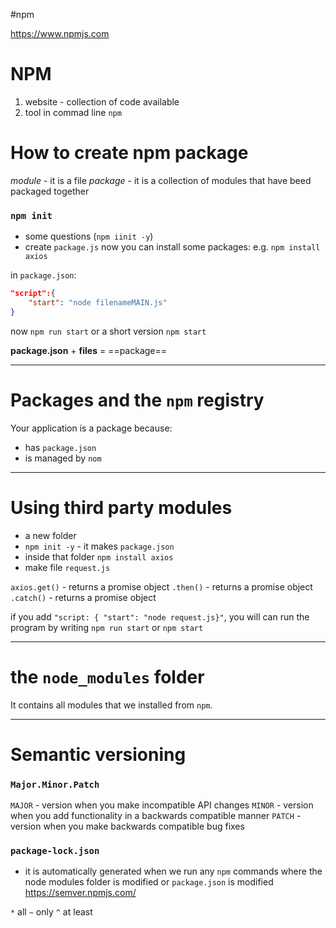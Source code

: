 #npm 

https://www.npmjs.com

# NPM
1. website - collection of code available 
2. tool in commad line `npm`


# How to create npm package

*module* - it is a file
*package* - it is a collection of modules that have beed packaged together

### `npm init` 
- some questions  (`npm iinit -y`)
- create `package.js`
now you can install some packages:
e.g. `npm install axios`

in `package.json`:
```json
"script":{
	"start": "node filenameMAIN.js"
}
```
now `npm run start` or a short version `npm start`

**package.json** + **files** = ==package==

---
# Packages and the `npm` registry

Your application is a package because:
- has `package.json`
- is managed by `nom`

-----
# Using third party modules

- a new folder
- `npm init -y` - it makes  `package.json`
- inside that folder `npm install axios`
- make file `request.js`

`axios.get()` - returns a promise object
`.then()` - returns a promise object
`.catch()` - returns a promise object

if you add `"script: { "start": "node request.js}"`, you will can run the program by writing `npm run start` or `npm start`



---
# the `node_modules` folder

It contains all modules that we installed from `npm`.


---
# Semantic versioning


### `Major.Minor.Patch`

`MAJOR` - version when you make incompatible API changes
`MINOR` - version when you add functionality in a backwards compatible manner
`PATCH` - version when you make backwards compatible bug fixes

### `package-lock.json`
- it is automatically generated when we run any `npm` commands where the node modules folder is modified or `package.json` is modified
https://semver.npmjs.com/

`*` all
`~` only
`^` at least 





















